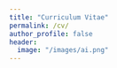 ```yaml
---
title: "Curriculum Vitae"
permalink: /cv/
author_profile: false
header:
  image: "/images/ai.png"
---
```


<canvas></canvas>
<script type="text/javascript" src="/js/index.js"></script>
